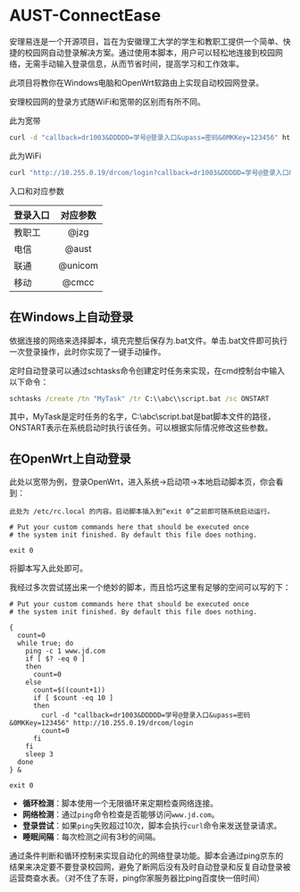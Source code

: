 # AUST-ConnectEase

安理易连是一个开源项目，旨在为安徽理工大学的学生和教职工提供一个简单、快捷的校园网自动登录解决方案。通过使用本脚本，用户可以轻松地连接到校园网络，无需手动输入登录信息，从而节省时间，提高学习和工作效率。

此项目将教你在Windows电脑和OpenWrt软路由上实现自动校园网登录。

安理校园网的登录方式随WiFi和宽带的区别而有所不同。

此为宽带

```sh
curl -d "callback=dr1003&DDDDD=学号@登录入口&upass=密码&0MKKey=123456" http://10.255.0.19/drcom/login
```

此为WiFi

```cmd
curl "http://10.255.0.19/drcom/login?callback=dr1003&DDDDD=学号@登录入口&upass=密码&0MKKey=123456"
```

入口和对应参数

| 登录入口 | 对应参数 |
| -------- | :------: |
| 教职工   |   @jzg   |
| 电信     |  @aust   |
| 联通     | @unicom  |
| 移动     |  @cmcc   |

## 在Windows上自动登录

依据连接的网络来选择脚本，填充完整后保存为.bat文件。单击.bat文件即可执行一次登录操作，此时你实现了一键手动操作。

定时自动登录可以通过schtasks命令创建定时任务来实现，在cmd控制台中输入以下命令：

```cmd
schtasks /create /tn "MyTask" /tr C:\\abc\\script.bat /sc ONSTART
```

其中，MyTask是定时任务的名字，C:\\abc\\script.bat是bat脚本文件的路径，ONSTART表示在系统启动时执行该任务。可以根据实际情况修改这些参数。

## 在OpenWrt上自动登录

此处以宽带为例，登录OpenWrt，进入系统->启动项->本地启动脚本页，你会看到：

```shell
此处为 /etc/rc.local 的内容。启动脚本插入到“exit 0”之前即可随系统启动运行。

# Put your custom commands here that should be executed once
# the system init finished. By default this file does nothing.

exit 0
```

将脚本写入此处即可。

我经过多次尝试搓出来一个绝妙的脚本，而且恰巧这里有足够的空间可以写的下：

```shell
# Put your custom commands here that should be executed once
# the system init finished. By default this file does nothing.

{
  count=0
  while true; do
    ping -c 1 www.jd.com
    if [ $? -eq 0 ]
    then
      count=0
    else
      count=$((count+1))
      if [ $count -eq 10 ]
      then
        curl -d "callback=dr1003&DDDDD=学号@登录入口&upass=密码&0MKKey=123456" http://10.255.0.19/drcom/login
        count=0
      fi
    fi
    sleep 3
  done
} &

exit 0
```

- **循环检测**：脚本使用一个无限循环来定期检查网络连接。
- **网络检测**：通过`ping`命令检查是否能够访问`www.jd.com`。
- **登录尝试**：如果`ping`失败超过10次，脚本会执行`curl`命令来发送登录请求。
- **睡眠间隔**：每次检测之间有3秒的间隔。

通过条件判断和循环控制来实现自动化的网络登录功能。脚本会通过ping京东的结果来决定要不要登录校园网，避免了断网后没有及时自动登录和反复自动登录被运营商查水表。（对不住了东哥，ping你家服务器比ping百度快一倍时间）
